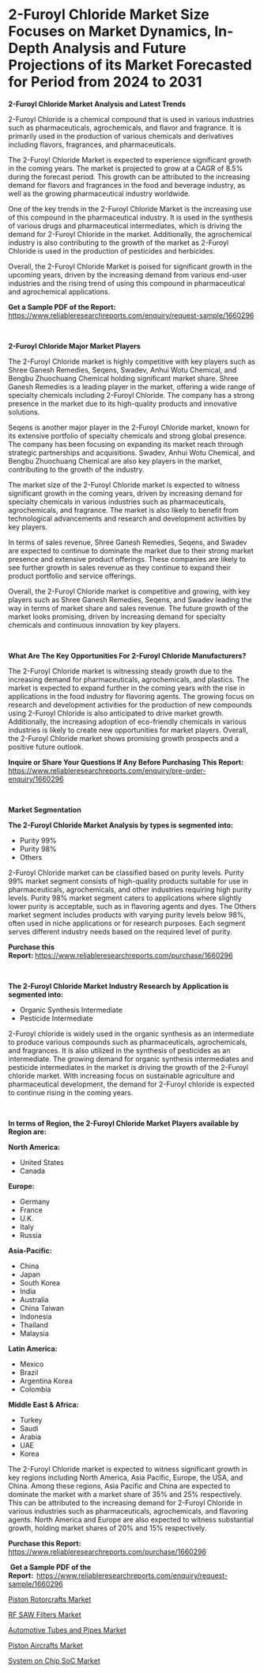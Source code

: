 <p><h1>2-Furoyl Chloride Market Size Focuses on Market Dynamics, In-Depth Analysis and Future Projections of its Market Forecasted for Period from 2024 to 2031</h1></p><p><strong>2-Furoyl Chloride Market Analysis and Latest Trends</strong></p>
<p><p>2-Furoyl Chloride is a chemical compound that is used in various industries such as pharmaceuticals, agrochemicals, and flavor and fragrance. It is primarily used in the production of various chemicals and derivatives including flavors, fragrances, and pharmaceuticals.</p><p>The 2-Furoyl Chloride Market is expected to experience significant growth in the coming years. The market is projected to grow at a CAGR of 8.5% during the forecast period. This growth can be attributed to the increasing demand for flavors and fragrances in the food and beverage industry, as well as the growing pharmaceutical industry worldwide.</p><p>One of the key trends in the 2-Furoyl Chloride Market is the increasing use of this compound in the pharmaceutical industry. It is used in the synthesis of various drugs and pharmaceutical intermediates, which is driving the demand for 2-Furoyl Chloride in the market. Additionally, the agrochemical industry is also contributing to the growth of the market as 2-Furoyl Chloride is used in the production of pesticides and herbicides.</p><p>Overall, the 2-Furoyl Chloride Market is poised for significant growth in the upcoming years, driven by the increasing demand from various end-user industries and the rising trend of using this compound in pharmaceutical and agrochemical applications.</p></p>
<p><strong>Get a Sample PDF of the Report:&nbsp;</strong> <a href="https://www.reliableresearchreports.com/enquiry/request-sample/1660296">https://www.reliableresearchreports.com/enquiry/request-sample/1660296</a></p>
<p>&nbsp;</p>
<p><strong>2-Furoyl Chloride Major Market Players</strong></p>
<p><p>The 2-Furoyl Chloride market is highly competitive with key players such as Shree Ganesh Remedies, Seqens, Swadev, Anhui Wotu Chemical, and Bengbu Zhuochuang Chemical holding significant market share. Shree Ganesh Remedies is a leading player in the market, offering a wide range of specialty chemicals including 2-Furoyl Chloride. The company has a strong presence in the market due to its high-quality products and innovative solutions.</p><p>Seqens is another major player in the 2-Furoyl Chloride market, known for its extensive portfolio of specialty chemicals and strong global presence. The company has been focusing on expanding its market reach through strategic partnerships and acquisitions. Swadev, Anhui Wotu Chemical, and Bengbu Zhuochuang Chemical are also key players in the market, contributing to the growth of the industry.</p><p>The market size of the 2-Furoyl Chloride market is expected to witness significant growth in the coming years, driven by increasing demand for specialty chemicals in various industries such as pharmaceuticals, agrochemicals, and fragrance. The market is also likely to benefit from technological advancements and research and development activities by key players.</p><p>In terms of sales revenue, Shree Ganesh Remedies, Seqens, and Swadev are expected to continue to dominate the market due to their strong market presence and extensive product offerings. These companies are likely to see further growth in sales revenue as they continue to expand their product portfolio and service offerings.</p><p>Overall, the 2-Furoyl Chloride market is competitive and growing, with key players such as Shree Ganesh Remedies, Seqens, and Swadev leading the way in terms of market share and sales revenue. The future growth of the market looks promising, driven by increasing demand for specialty chemicals and continuous innovation by key players.</p></p>
<p>&nbsp;</p>
<p><strong>What Are The Key Opportunities For 2-Furoyl Chloride Manufacturers?</strong></p>
<p><p>The 2-Furoyl Chloride market is witnessing steady growth due to the increasing demand for pharmaceuticals, agrochemicals, and plastics. The market is expected to expand further in the coming years with the rise in applications in the food industry for flavoring agents. The growing focus on research and development activities for the production of new compounds using 2-Furoyl Chloride is also anticipated to drive market growth. Additionally, the increasing adoption of eco-friendly chemicals in various industries is likely to create new opportunities for market players. Overall, the 2-Furoyl Chloride market shows promising growth prospects and a positive future outlook.</p></p>
<p><strong>Inquire or Share Your Questions If Any Before Purchasing This Report:</strong> <a href="https://www.reliableresearchreports.com/enquiry/pre-order-enquiry/1660296">https://www.reliableresearchreports.com/enquiry/pre-order-enquiry/1660296</a></p>
<p>&nbsp;</p>
<p><strong>Market Segmentation</strong></p>
<p><strong>The 2-Furoyl Chloride Market Analysis by types is segmented into:</strong></p>
<p><ul><li>Purity 99%</li><li>Purity 98%</li><li>Others</li></ul></p>
<p><p>2-Furoyl Chloride market can be classified based on purity levels. Purity 99% market segment consists of high-quality products suitable for use in pharmaceuticals, agrochemicals, and other industries requiring high purity levels. Purity 98% market segment caters to applications where slightly lower purity is acceptable, such as in flavoring agents and dyes. The Others market segment includes products with varying purity levels below 98%, often used in niche applications or for research purposes. Each segment serves different industry needs based on the required level of purity.</p></p>
<p><strong>Purchase this Report:&nbsp;</strong><a href="https://www.reliableresearchreports.com/purchase/1660296">https://www.reliableresearchreports.com/purchase/1660296</a></p>
<p>&nbsp;</p>
<p><strong>The 2-Furoyl Chloride Market Industry Research by Application is segmented into:</strong></p>
<p><ul><li>Organic Synthesis Intermediate</li><li>Pesticide Intermediate</li></ul></p>
<p><p>2-Furoyl chloride is widely used in the organic synthesis as an intermediate to produce various compounds such as pharmaceuticals, agrochemicals, and fragrances. It is also utilized in the synthesis of pesticides as an intermediate. The growing demand for organic synthesis intermediates and pesticide intermediates in the market is driving the growth of the 2-Furoyl chloride market. With increasing focus on sustainable agriculture and pharmaceutical development, the demand for 2-Furoyl chloride is expected to continue rising in the coming years.</p></p>
<p>&nbsp;</p>
<p><strong>In terms of Region, the 2-Furoyl Chloride Market Players available by Region are:</strong></p>
<p>
    <p> <strong> North America: </strong>
        <ul>
            <li>United States</li>
            <li>Canada</li>
        </ul>
        </p> 
    <p> <strong> Europe: </strong>
        <ul>
            <li>Germany</li>
            <li>France</li>
            <li>U.K.</li>
            <li>Italy</li>
            <li>Russia</li>
        </ul>
        </p> 
    <p> <strong> Asia-Pacific: </strong>
        <ul>
            <li>China</li>
            <li>Japan</li>
            <li>South Korea</li>
            <li>India</li>
            <li>Australia</li>
            <li>China Taiwan</li>
            <li>Indonesia</li>
            <li>Thailand</li>
            <li>Malaysia</li>
        </ul>
        </p> 
    <p> <strong> Latin America: </strong>
        <ul>
            <li>Mexico</li>
            <li>Brazil</li>
            <li>Argentina Korea</li>
            <li>Colombia</li>
        </ul>
        </p> 
    <p> <strong> Middle East & Africa: </strong>
        <ul>
            <li>Turkey</li>
            <li>Saudi</li>
            <li>Arabia</li>
            <li>UAE</li>
            <li>Korea</li>
        </ul>
    </p>
    </p>
<p><p>The 2-Furoyl Chloride market is expected to witness significant growth in key regions including North America, Asia Pacific, Europe, the USA, and China. Among these regions, Asia Pacific and China are expected to dominate the market with a market share of 35% and 25% respectively. This can be attributed to the increasing demand for 2-Furoyl Chloride in various industries such as pharmaceuticals, agrochemicals, and flavoring agents. North America and Europe are also expected to witness substantial growth, holding market shares of 20% and 15% respectively.</p></p>
<p><strong>Purchase this Report: </strong><a href="https://www.reliableresearchreports.com/purchase/1660296">https://www.reliableresearchreports.com/purchase/1660296</a></p>
<p>&nbsp;<strong>Get a Sample PDF of the Report:&nbsp;&nbsp;</strong><a href="https://www.reliableresearchreports.com/enquiry/request-sample/1660296">https://www.reliableresearchreports.com/enquiry/request-sample/1660296</a></p>
<p><strong></strong></p>
<p><p><a href="https://sulfuric-clavicle-d39.notion.site/Global-Piston-Rotorcrafts-Market-by-Types-Applications-and-Major-Players-with-Regional-Growth-Rat-d0857959f7b843cc8405cd144f0f0622">Piston Rotorcrafts Market</a></p><p><a href="https://view.publitas.com/reportprime-1/rf-saw-filters-market-growth-market-trends-covid-19-impact-and-forecasts-for-period-from-2024-2031/">RF SAW Filters Market</a></p><p><a href="https://sulfuric-clavicle-d39.notion.site/Decoding-the-Automotive-Tubes-and-Pipes-Market-A-Deep-Dive-into-the-Latest-Market-Trends-Market-Se-acda30f4da8f4506a262b0618cf2a78e">Automotive Tubes and Pipes Market</a></p><p><a href="https://automatic-knee-4c7.notion.site/Piston-Aircrafts-Market-Size-Share-Trends-Analysis-Report-By-Material-By-Type-By-End-user-By-R-425a6e659c3e42f28f5a76cab3d4535d">Piston Aircrafts Market</a></p><p><a href="https://view.publitas.com/reportprime-1/system-on-chip-soc-market-size-and-examines-its-market-scope-with-a-primary-focus-on-growth-opportunities-and-forecasted-trends-spanning-from-2024-to-2031/">System on Chip SoC Market</a></p></p>